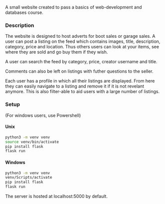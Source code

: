 A small website created to pass a basics of web-development and databases course.

### Description
The website is designed to host adverts for boot sales or garage sales. 
A user can post a listing on the feed which contains images, title, description, category, price and location. Thus others users can look at your items, see where they are sold and go buy them if they wish. 

A user can search the feed by category, price, creator username and title.

Comments can also be left on listings with futher questions to the seller.

Each user has a profile in which all their listings are displayed. From here they can easily navigate to a listing and remove it if it is not revelant anymore. This is also filter-able to aid users with a large number of listings.



### Setup
(For windows users, use Powershell)

#### Unix
```bash
python3 -m venv venv
source venv/bin/activate
pip install flask
flask run
```

#### Windows
```bash
python3 -m venv venv
venv/Scripts/activate
pip install flask
flask run
```

The server is hosted at localhost:5000 by default.
